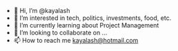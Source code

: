 - 👋 Hi, I’m @kayalash
- 👀 I’m interested in tech, politics, investments, food, etc. 
- 🌱 I’m currently learning about Project Management
- 💞️ I’m looking to collaborate on ...
- 📫 How to reach me kayalash@hotmail.com

<!---
kayalash/kayalash is a ✨ special ✨ repository because its `README.md` (this file) appears on your GitHub profile.
You can click the Preview link to take a look at your changes.
--->
